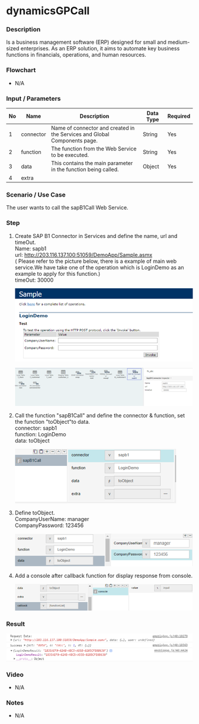 # dynamicsGPCall

### Description

Is a business management software (ERP) designed for small and medium-sized enterprises. As an ERP solution, it aims to automate key business functions in financials, operations, and human resources.

### Flowchart

- N/A 

### Input / Parameters

| No | Name | Description | Data Type | Required |
| ------ | ------ | ------ |------ | ------ |
| 1 | connector | Name of connector and created in the Services and Global Components page. | String | Yes  |
| 2 | function | The function from the Web Service to be executed. | String | Yes  |
| 3 | data | This contains the main parameter in the function being called. | Object | Yes |
| 4 | extra |  |  |  |

### Scenario / Use Case

The user wants to call the sapB1Call Web Service.

### Step

1. Create SAP B1 Connector in Services and         define the name, url and timeOut.
   <br>Name: sapb1<br>
   url: http://203.116.137.100:51059/DemoApp/Sample.asmx<br> ( Please refer to the picture below, there is a example of main web service.We have take one of the operation which is LoginDemo as an example to apply for this function.)<br>
   timeOut: 30000
   
   ![](../../../../document/function/Dataset/sapB1Call/sapB1Call-step-1.png?raw=true)
   
   ![](../../../../document/function/Dataset/sapB1Call/sapB1Call-step-2.png?raw=true)
   
2. Call the function "sapB1Call" and define           the connector & function, set the                    function "toObject"to data.
   <br>
   connector: sapb1<br>
   function: LoginDemo<br>
   data: toObject<br>
   
   ![](../../../../document/function/Dataset/sapB1Call/sapB1Call-step-3.png?raw=true)
   
3. Define toObject.
   <br>
   CompanyUserName: manager<br>
   CompanyPassword: 123456<br>

   ![](../../../../document/function/Dataset/sapB1Call/sapB1Call-step-4.png?raw=true)
  
4. Add a console after callback function for       display response from console.   
   
   ![](../../../../document/function/Dataset/sapB1Call/sapB1Call-step-5.png?raw=true)
 
### Result
   
![](../../../../document/function/Dataset/sapB1Call/sapB1Call-result-1.png?raw=true)

### Video

- N/A

<!--[![Video](http://i.imgur.com/Ot5DWAW.png)](https://youtu.be/StTqXEQ2l-Y?t=35s)-->

### Notes

- N/A